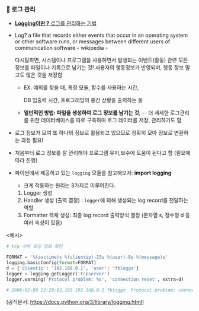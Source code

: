 ### 📄 로그 관리

-  <u>**Logging이란 ?** 로그를 관리하는 기법</u>

- Log? a file that records either events that occur in an operating system or other software runs, or messages between different users of communication software - wikipedia -

  

  다시말하면, 시스템이나 프로그램을 사용하면서 발생되는 이벤트(활동) 관련 모든 정보를 파일이나 기록으로 남기는 것! 사용자의 행동정보가 반영되며, 행동 정보 말고도 많은 것을 저장함

  - EX. 예외를 찾을 때, 특정 모듈, 함수를 사용하는 시간, 

    DB 입출력 시간, 프로그래밍의 중간 상황을 출력하는 등

  - **일반적인 방법: 파일을 생성하여 로그 정보를 남기는 것**, -- 더 세세한 로그관리를 위한 데이터베이스를 따로 구축하여 로그 데이터를 저장, 관리하기도 함

    

- 로그 정보가 모여 또 하나의 정보로 활용되고 있으므로 정확히 모아 정보로 변환하는 과정 필요!

- 처음부터 로그 정보를 잘 관리해야 프로그램 유지,보수에 도움이 된다고 함 (필요에 따라 진행)

- 파이썬에서 제공하고 있는 `logging` 모듈을 참고해보자: **import logging**

  - 크게 작동하는 원리는 3가지로 이루어진다.

  1. Logger 생성
  2. Handler 생성 (출력 결정) : `logger`에 의해 생성되는 log record를 전달하는 역할
  3. Formatter 객체 생성: 최종 log record 출력방식 결정 (문자열 s, 정수형 d 등 여러 속성이 있음)

<예시>

```python
# tcp 서버 로깅 정보 확인

FORMAT = '%(asctime)s %(clientip)-15s %(user)-8s %(message)s'
logging.basicConfig(format=FORMAT)
d = {'clientip': '192.168.0.1', 'user': 'fbloggs'} 
logger = logging.getLogger('tcpserver')
logger.warning('Protocol problem: %s', 'connection reset', extra=d)

# 2006-02-08 22:20:02,165 192.168.0.1 fbloggs  Protocol problem: connection reset
```





(공식문서: <u>https://docs.python.org/3/library/logging.html</u>)
